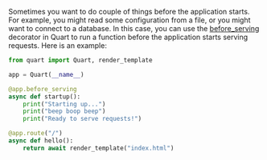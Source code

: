 Sometimes you want to do couple of things before the application starts. For example, you might read some configuration from a file, or you might want to connect to a database. In this case, you can use the [before_serving](https://quart.palletsprojects.com/en/latest/reference/source/quart.app.html#quart.app.Quart.before_serving) decorator in Quart to run a function before the application starts serving requests. Here is an example:

```python
from quart import Quart, render_template

app = Quart(__name__)

@app.before_serving
async def startup():
    print("Starting up...")
    print("beep boop beep")
    print("Ready to serve requests!")

@app.route("/")
async def hello():
    return await render_template("index.html")
```